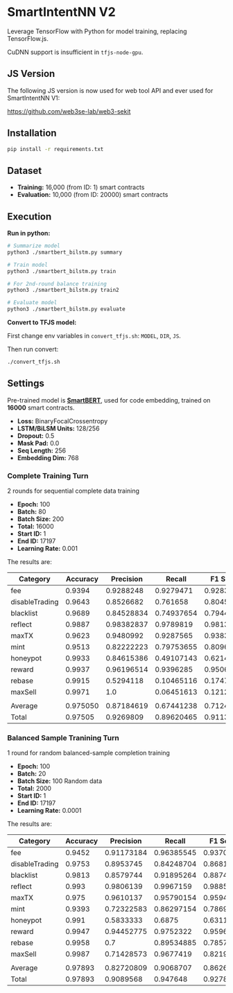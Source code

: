 # SmartIntentNN V2

Leverage TensorFlow with Python for model training, replacing TensorFlow.js.

CuDNN support is insufficient in `tfjs-node-gpu`.

## JS Version

The following JS version is now used for web tool API and ever used for SmartIntentNN V1:

<https://github.com/web3se-lab/web3-sekit>

## Installation

```sh
pip install -r requirements.txt
```

## Dataset

- **Training:** 16,000 (from ID: 1) smart contracts
- **Evaluation:** 10,000 (from ID: 20000) smart contracts

## Execution

**Run in python:**

```bash
# Summarize model
python3 ./smartbert_bilstm.py summary

# Train model
python3 ./smartbert_bilstm.py train

# For 2nd-round balance training
python3 ./smartbert_bilstm.py train2

# Evaluate model
python3 ./smartbert_bilstm.py evaluate
```

**Convert to TFJS model:**

First change env variables in `convert_tfjs.sh`: `MODEL`, `DIR`, `JS`.

Then run convert:

```bash
./convert_tfjs.sh
```

## Settings

Pre-trained model is **[SmartBERT](https://github.com/web3se-lab/SmartBERT)**, used for code embedding, trained on **16000** smart contracts.

- **Loss:** BinaryFocalCrossentropy
- **LSTM/BiLSM Units:** 128/256
- **Dropout:** 0.5
- **Mask Pad:** 0.0
- **Seq Length:** 256
- **Embedding Dim:** 768

### Complete Training Turn

2 rounds for sequential complete data training

- **Epoch:** 100
- **Batch:** 80
- **Batch Size:** 200
- **Total:** 16000
- **Start ID:** 1
- **End ID:** 17197
- **Learning Rate:** 0.001

The results are:

| Category       | Accuracy | Precision  | Recall     | F1 Score   |
| -------------- | -------- | ---------- | ---------- | ---------- |
| fee            | 0.9394   | 0.9288248  | 0.9279471  | 0.9283857  |
| disableTrading | 0.9643   | 0.8526682  | 0.761658   | 0.8045977  |
| blacklist      | 0.9689   | 0.84528834 | 0.74937654 | 0.7944481  |
| reflect        | 0.9887   | 0.98382837 | 0.9789819  | 0.9813991  |
| maxTX          | 0.9623   | 0.9480992  | 0.9287565  | 0.9383281  |
| mint           | 0.9513   | 0.82222223 | 0.79753655 | 0.8096912  |
| honeypot       | 0.9933   | 0.84615386 | 0.49107143 | 0.62146884 |
| reward         | 0.9937   | 0.96196514 | 0.9396285  | 0.95066553 |
| rebase         | 0.9915   | 0.5294118  | 0.10465116 | 0.17475724 |
| maxSell        | 0.9971   | 1.0        | 0.06451613 | 0.12121211 |
|                |          |            |            |            |
| Average        | 0.975050 | 0.87184619 | 0.67441238 | 0.71249536 |
| Total          | 0.97505  | 0.9269809  | 0.89620465 | 0.911333   |

### Balanced Sample Tranining Turn

1 round for random balanced-sample completion training

- **Epoch:** 100
- **Batch:** 20
- **Batch Size:** 100 Random data
- **Total:** 2000
- **Start ID:** 1
- **End ID:** 17197
- **Learning Rate:** 0.0001

The results are:

| Category       | Accuracy | Precision  | Recall     | F1 Score   |
| -------------- | -------- | ---------- | ---------- | ---------- |
| fee            | 0.9452   | 0.91173184 | 0.96385545 | 0.9370693  |
| disableTrading | 0.9753   | 0.8953745  | 0.84248704 | 0.8681259  |
| blacklist      | 0.9813   | 0.8579744  | 0.91895264 | 0.8874172  |
| reflect        | 0.993    | 0.9806139  | 0.9967159  | 0.9885993  |
| maxTX          | 0.975    | 0.9610137  | 0.95790154 | 0.959455   |
| mint           | 0.9393   | 0.72322583 | 0.86297154 | 0.7869428  |
| honeypot       | 0.991    | 0.5833333  | 0.6875     | 0.6311475  |
| reward         | 0.9947   | 0.94452775 | 0.9752322  | 0.95963436 |
| rebase         | 0.9958   | 0.7        | 0.89534885 | 0.78571427 |
| maxSell        | 0.9987   | 0.71428573 | 0.9677419  | 0.8219178  |
|                |          |            |            |            |
| Average        | 0.97893  | 0.82720809 | 0.9068707  | 0.86260234 |
| Total          | 0.97893  | 0.9089568  | 0.947648   | 0.92789924 |
